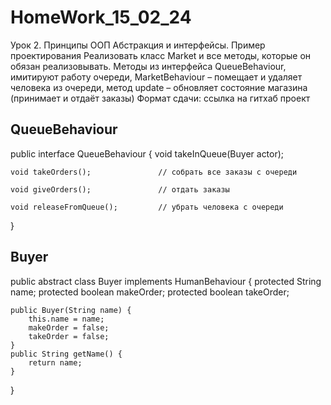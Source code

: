 # HomeWork_15_02_24

Урок 2. Принципы ООП Абстракция и интерфейсы. Пример проектирования
Реализовать класс Market и все методы, которые он обязан реализовывать.
Методы из интерфейса QueueBehaviour, имитируют работу очереди, MarketBehaviour – помещает и удаляет человека из очереди, метод update – обновляет состояние магазина (принимает и отдаёт заказы)
Формат сдачи: ссылка на гитхаб проект


## QueueBehaviour

public interface QueueBehaviour {
    void takeInQueue(Buyer actor);    

    void takeOrders();               // собрать все заказы с очереди

    void giveOrders();               // отдать заказы

    void releaseFromQueue();         // убрать человека с очереди
}

## Buyer

public abstract class Buyer implements HumanBehaviour { 
    protected String name;
    protected boolean makeOrder;
    protected boolean takeOrder;

    public Buyer(String name) {
        this.name = name;
        makeOrder = false;
        takeOrder = false;
    }
    public String getName() {
        return name;
    }
}

